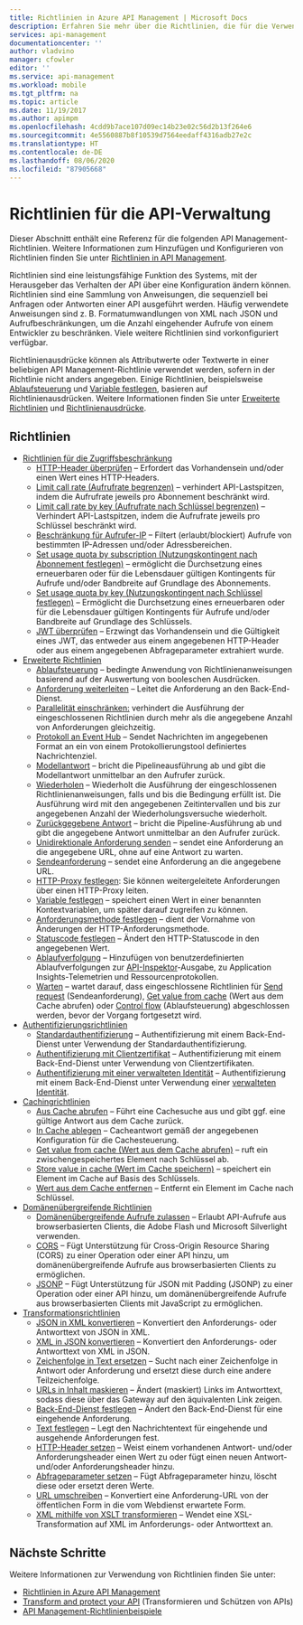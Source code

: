 ```yaml
---
title: Richtlinien in Azure API Management | Microsoft Docs
description: Erfahren Sie mehr über die Richtlinien, die für die Verwendung in Azure API Management verfügbar sind. Mithilfe von Richtlinien kann der Herausgeber das API-Verhalten über die Konfiguration ändern.
services: api-management
documentationcenter: ''
author: vladvino
manager: cfowler
editor: ''
ms.service: api-management
ms.workload: mobile
ms.tgt_pltfrm: na
ms.topic: article
ms.date: 11/19/2017
ms.author: apimpm
ms.openlocfilehash: 4cdd9b7ace107d09ec14b23e02c56d2b13f264e6
ms.sourcegitcommit: 4e5560887b8f10539d7564eedaff4316adb27e2c
ms.translationtype: HT
ms.contentlocale: de-DE
ms.lasthandoff: 08/06/2020
ms.locfileid: "87905668"
---
```

# <a name="api-management-policies"></a>Richtlinien für die API-Verwaltung
Dieser Abschnitt enthält eine Referenz für die folgenden API Management-Richtlinien. Weitere Informationen zum Hinzufügen und Konfigurieren von Richtlinien finden Sie unter [Richtlinien in API Management](api-management-howto-policies.md).  
  
 Richtlinien sind eine leistungsfähige Funktion des Systems, mit der Herausgeber das Verhalten der API über eine Konfiguration ändern können. Richtlinien sind eine Sammlung von Anweisungen, die sequenziell bei Anfragen oder Antworten einer API ausgeführt werden. Häufig verwendete Anweisungen sind z. B. Formatumwandlungen von XML nach JSON und Aufrufbeschränkungen, um die Anzahl eingehender Aufrufe von einem Entwickler zu beschränken. Viele weitere Richtlinien sind vorkonfiguriert verfügbar.  
  
 Richtlinienausdrücke können als Attributwerte oder Textwerte in einer beliebigen API Management-Richtlinie verwendet werden, sofern in der Richtlinie nicht anders angegeben. Einige Richtlinien, beispielsweise [Ablaufsteuerung](api-management-advanced-policies.md#choose) und [Variable festlegen](api-management-advanced-policies.md#set-variable), basieren auf Richtlinienausdrücken. Weitere Informationen finden Sie unter [Erweiterte Richtlinien](api-management-advanced-policies.md#AdvancedPolicies) und [Richtlinienausdrücke](api-management-policy-expressions.md).  
  
##  <a name="policies"></a><a name="ProxyPolicies"></a> Richtlinien  
  
-   [Richtlinien für die Zugriffsbeschränkung](api-management-access-restriction-policies.md#AccessRestrictionPolicies)  
    -   [HTTP-Header überprüfen](api-management-access-restriction-policies.md#CheckHTTPHeader) – Erfordert das Vorhandensein und/oder einen Wert eines HTTP-Headers.  
    -   [Limit call rate (Aufrufrate begrenzen)](api-management-access-restriction-policies.md#LimitCallRate) – verhindert API-Lastspitzen, indem die Aufrufrate jeweils pro Abonnement beschränkt wird.  
    -   [Limit call rate by key (Aufrufrate nach Schlüssel begrenzen)](api-management-access-restriction-policies.md#LimitCallRateByKey) – Verhindert API-Lastspitzen, indem die Aufrufrate jeweils pro Schlüssel beschränkt wird.  
    -   [Beschränkung für Aufrufer-IP](api-management-access-restriction-policies.md#RestrictCallerIPs) – Filtert (erlaubt/blockiert) Aufrufe von bestimmten IP-Adressen und/oder Adressbereichen.  
    -   [Set usage quota by subscription (Nutzungskontingent nach Abonnement festlegen)](api-management-access-restriction-policies.md#SetUsageQuota) – ermöglicht die Durchsetzung eines erneuerbaren oder für die Lebensdauer gültigen Kontingents für Aufrufe und/oder Bandbreite auf Grundlage des Abonnements.  
    -   [Set usage quota by key (Nutzungskontingent nach Schlüssel festlegen)](api-management-access-restriction-policies.md#SetUsageQuotaByKey) – Ermöglicht die Durchsetzung eines erneuerbaren oder für die Lebensdauer gültigen Kontingents für Aufrufe und/oder Bandbreite auf Grundlage des Schlüssels.  
    -   [JWT überprüfen](api-management-access-restriction-policies.md#ValidateJWT) – Erzwingt das Vorhandensein und die Gültigkeit eines JWT, das entweder aus einem angegebenen HTTP-Header oder aus einem angegebenen Abfrageparameter extrahiert wurde.  
-   [Erweiterte Richtlinien](api-management-advanced-policies.md#AdvancedPolicies)  
    -   [Ablaufsteuerung](api-management-advanced-policies.md#choose) – bedingte Anwendung von Richtlinienanweisungen basierend auf der Auswertung von booleschen Ausdrücken.  
    -   [Anforderung weiterleiten](api-management-advanced-policies.md#ForwardRequest) – Leitet die Anforderung an den Back-End-Dienst.
    -   [Parallelität einschränken:](api-management-advanced-policies.md#LimitConcurrency) verhindert die Ausführung der eingeschlossenen Richtlinien durch mehr als die angegebene Anzahl von Anforderungen gleichzeitig.
    -   [Protokoll an Event Hub](api-management-advanced-policies.md#log-to-eventhub) – Sendet Nachrichten im angegebenen Format an ein von einem Protokollierungstool definiertes Nachrichtenziel.
    -   [Modellantwort](api-management-advanced-policies.md#mock-response) – bricht die Pipelineausführung ab und gibt die Modellantwort unmittelbar an den Aufrufer zurück.
    -   [Wiederholen](api-management-advanced-policies.md#Retry) – Wiederholt die Ausführung der eingeschlossenen Richtlinienanweisungen, falls und bis die Bedingung erfüllt ist. Die Ausführung wird mit den angegebenen Zeitintervallen und bis zur angegebenen Anzahl der Wiederholungsversuche wiederholt.  
    -   [Zurückgegebene Antwort](api-management-advanced-policies.md#ReturnResponse) – bricht die Pipeline-Ausführung ab und gibt die angegebene Antwort unmittelbar an den Aufrufer zurück.  
    -   [Unidirektionale Anforderung senden](api-management-advanced-policies.md#SendOneWayRequest) – sendet eine Anforderung an die angegebene URL, ohne auf eine Antwort zu warten.  
    -   [Sendeanforderung](api-management-advanced-policies.md#SendRequest) – sendet eine Anforderung an die angegebene URL.
    -   [HTTP-Proxy festlegen](api-management-advanced-policies.md#SetHttpProxy): Sie können weitergeleitete Anforderungen über einen HTTP-Proxy leiten.
    -   [Variable festlegen](api-management-advanced-policies.md#set-variable) – speichert einen Wert in einer benannten Kontextvariablen, um später darauf zugreifen zu können.  
    -   [Anforderungsmethode festlegen](api-management-advanced-policies.md#SetRequestMethod) – dient der Vornahme von Änderungen der HTTP-Anforderungsmethode.  
    -   [Statuscode festlegen](api-management-advanced-policies.md#SetStatus) – Ändert den HTTP-Statuscode in den angegebenen Wert.  
    -   [Ablaufverfolgung](api-management-advanced-policies.md#Trace) – Hinzufügen von benutzerdefinierten Ablaufverfolgungen zur [API-Inspektor](./api-management-howto-api-inspector.md)-Ausgabe, zu Application Insights-Telemetrien und Ressourcenprotokollen.  
    -   [Warten](api-management-advanced-policies.md#Wait) – wartet darauf, dass eingeschlossene Richtlinien für [Send request](api-management-advanced-policies.md#SendRequest) (Sendeanforderung), [Get value from cache](api-management-caching-policies.md#GetFromCacheByKey) (Wert aus dem Cache abrufen) oder [Control flow](api-management-advanced-policies.md#choose) (Ablaufsteuerung) abgeschlossen werden, bevor der Vorgang fortgesetzt wird.  
-   [Authentifizierungsrichtlinien](api-management-authentication-policies.md#AuthenticationPolicies)  
    -   [Standardauthentifizierung](api-management-authentication-policies.md#Basic) – Authentifizierung mit einem Back-End-Dienst unter Verwendung der Standardauthentifizierung.  
    -   [Authentifizierung mit Clientzertifikat](api-management-authentication-policies.md#ClientCertificate) – Authentifizierung mit einem Back-End-Dienst unter Verwendung von Clientzertifikaten.  
    -   [Authentifizierung mit einer verwalteten Identität](api-management-authentication-policies.md#ManagedIdentity) – Authentifizierung mit einem Back-End-Dienst unter Verwendung einer [verwalteten Identität](../active-directory/managed-identities-azure-resources/overview.md).  
-   [Cachingrichtlinien](api-management-caching-policies.md#CachingPolicies)  
    -   [Aus Cache abrufen](api-management-caching-policies.md#GetFromCache) – Führt eine Cachesuche aus und gibt ggf. eine gültige Antwort aus dem Cache zurück.  
    -   [In Cache ablegen](api-management-caching-policies.md#StoreToCache) – Cacheantwort gemäß der angegebenen Konfiguration für die Cachesteuerung.  
    -   [Get value from cache (Wert aus dem Cache abrufen)](api-management-caching-policies.md#GetFromCacheByKey) – ruft ein zwischengespeichertes Element nach Schlüssel ab.  
    -   [Store value in cache (Wert im Cache speichern)](api-management-caching-policies.md#StoreToCacheByKey) – speichert ein Element im Cache auf Basis des Schlüssels.  
    -   [Wert aus dem Cache entfernen](api-management-caching-policies.md#RemoveCacheByKey) – Entfernt ein Element im Cache nach Schlüssel.  
-   [Domänenübergreifende Richtlinien](api-management-cross-domain-policies.md#CrossDomainPolicies)  
    -   [Domänenübergreifende Aufrufe zulassen](api-management-cross-domain-policies.md#AllowCrossDomainCalls) – Erlaubt API-Aufrufe aus browserbasierten Clients, die Adobe Flash und Microsoft Silverlight verwenden.  
    -   [CORS](api-management-cross-domain-policies.md#CORS) – Fügt Unterstützung für Cross-Origin Resource Sharing (CORS) zu einer Operation oder einer API hinzu, um domänenübergreifende Aufrufe aus browserbasierten Clients zu ermöglichen.  
    -   [JSONP](api-management-cross-domain-policies.md#JSONP) – Fügt Unterstützung für JSON mit Padding (JSONP) zu einer Operation oder einer API hinzu, um domänenübergreifende Aufrufe aus browserbasierten Clients mit JavaScript zu ermöglichen.  
-   [Transformationsrichtlinien](api-management-transformation-policies.md#TransformationPolicies)  
    -   [JSON in XML konvertieren](api-management-transformation-policies.md#ConvertJSONtoXML) – Konvertiert den Anforderungs- oder Antworttext von JSON in XML.  
    -   [XML in JSON konvertieren](api-management-transformation-policies.md#ConvertXMLtoJSON) – Konvertiert den Anforderungs- oder Antworttext von XML in JSON.  
    -   [Zeichenfolge in Text ersetzen](api-management-transformation-policies.md#Findandreplacestringinbody) – Sucht nach einer Zeichenfolge in Antwort oder Anforderung und ersetzt diese durch eine andere Teilzeichenfolge.  
    -   [URLs in Inhalt maskieren](api-management-transformation-policies.md#MaskURLSContent) – Ändert (maskiert) Links im Antworttext, sodass diese über das Gateway auf den äquivalenten Link zeigen.  
    -   [Back-End-Dienst festlegen](api-management-transformation-policies.md#SetBackendService) – Ändert den Back-End-Dienst für eine eingehende Anforderung.  
    -   [Text festlegen](api-management-transformation-policies.md#SetBody) – Legt den Nachrichtentext für eingehende und ausgehende Anforderungen fest.  
    -   [HTTP-Header setzen](api-management-transformation-policies.md#SetHTTPheader) – Weist einem vorhandenen Antwort- und/oder Anforderungsheader einen Wert zu oder fügt einen neuen Antwort- und/oder Anforderungsheader hinzu.  
    -   [Abfrageparameter setzen](api-management-transformation-policies.md#SetQueryStringParameter) – Fügt Abfrageparameter hinzu, löscht diese oder ersetzt deren Werte.  
    -   [URL umschreiben](api-management-transformation-policies.md#RewriteURL) – Konvertiert eine Anforderung-URL von der öffentlichen Form in die vom Webdienst erwartete Form.  
    -   [XML mithilfe von XSLT transformieren](api-management-transformation-policies.md#XSLTransform) – Wendet eine XSL-Transformation auf XML im Anforderungs- oder Antworttext an.  



## <a name="next-steps"></a>Nächste Schritte
Weitere Informationen zur Verwendung von Richtlinien finden Sie unter:

+ [Richtlinien in Azure API Management](api-management-howto-policies.md)
+ [Transform and protect your API](transform-api.md) (Transformieren und Schützen von APIs)
+ [API Management-Richtlinienbeispiele](policy-samples.md)   
